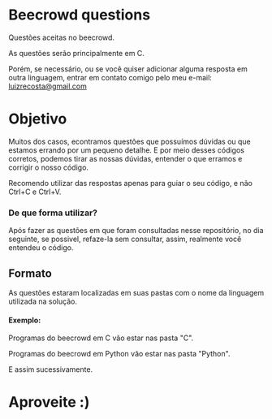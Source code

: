 # Beecrowd questions
Questões aceitas no beecrowd.

As questões serão principalmente em C.

Porém, se necessário, ou se você quiser adicionar alguma resposta em outra linguagem, entrar em contato comigo pelo meu e-mail:
luizrecosta@gmail.com

# Objetivo

Muitos dos casos, econtramos questões que possuímos dúvidas ou que estamos errando por um pequeno detalhe. E por meio desses códigos corretos, podemos tirar as nossas dúvidas, entender o que erramos e corrigir o nosso código.

Recomendo utilizar das respostas apenas para guiar o seu código, e não Ctrl+C e Ctrl+V.

### De que forma utilizar?

Após fazer as questões em que foram consultadas nesse repositório, no dia seguinte, se possivel, refaze-la sem consultar, assim, realmente você entendeu o código.


## Formato
As questões estaram localizadas em suas pastas com o nome da  linguagem utilizada na solução.

#### Exemplo:

Programas do beecrowd em C vão estar nas pasta "C".

Programas do beecrowd em Python vão estar nas pasta "Python".

E assim sucessivamente.

# Aproveite :)
